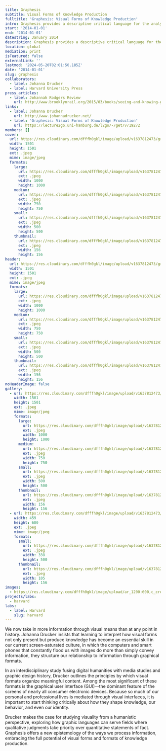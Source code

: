 ```yaml
---
title: Graphesis
subtitle: Visual Forms of Knowledge Production
fulltitle: 'Graphesis: Visual Forms of Knowledge Production'
intro: Graphesis provides a descriptive critical language for the analysis of graphical knowledge.
start: '2014-01-01'
end: '2014-01-01'
datestring: January 2014
description: Graphesis provides a descriptive critical language for the analysis of graphical knowledge.
location: global
mediation: print
isFeatured: false
externalLink: ''
lastmod: '2024-05-20T02:01:50.185Z'
date: '2014-01-01'
slug: graphesis
collaborators:
  - label: Johanna Drucker
  - label: Harvard University Press
press_articles:
  - label: Johannah Rodgers Review
    url: http://www.brooklynrail.org/2015/03/books/seeing-and-knowing-graphesis-visual-forms-of-knowledge-production
links:
  - label: Johanna Drucker
    url: http://www.johannadrucker.net/
  - label: 'Graphesis: Visual Forms of Knowledge Production'
    url: https://lecture2go.uni-hamburg.de/l2go/-/get/v/19272
members: []
cover:
  url: https://res.cloudinary.com/dfffh0gkl/image/upload/v1637812473/graphesis2_a0818fef2b.jpg
  width: 1501
  height: 1501
  ext: .jpeg
  mime: image/jpeg
  formats:
    large:
      url: https://res.cloudinary.com/dfffh0gkl/image/upload/v1637812474/large_graphesis2_a0818fef2b.jpg
      ext: .jpeg
      width: 1000
      height: 1000
    medium:
      url: https://res.cloudinary.com/dfffh0gkl/image/upload/v1637812474/medium_graphesis2_a0818fef2b.jpg
      ext: .jpeg
      width: 750
      height: 750
    small:
      url: https://res.cloudinary.com/dfffh0gkl/image/upload/v1637812475/small_graphesis2_a0818fef2b.jpg
      ext: .jpeg
      width: 500
      height: 500
    thumbnail:
      url: https://res.cloudinary.com/dfffh0gkl/image/upload/v1637812474/thumbnail_graphesis2_a0818fef2b.jpg
      ext: .jpeg
      width: 156
      height: 156
header:
  url: https://res.cloudinary.com/dfffh0gkl/image/upload/v1637812473/graphesis2_a0818fef2b.jpg
  width: 1501
  height: 1501
  ext: .jpeg
  mime: image/jpeg
  formats:
    large:
      url: https://res.cloudinary.com/dfffh0gkl/image/upload/v1637812474/large_graphesis2_a0818fef2b.jpg
      ext: .jpeg
      width: 1000
      height: 1000
    medium:
      url: https://res.cloudinary.com/dfffh0gkl/image/upload/v1637812474/medium_graphesis2_a0818fef2b.jpg
      ext: .jpeg
      width: 750
      height: 750
    small:
      url: https://res.cloudinary.com/dfffh0gkl/image/upload/v1637812475/small_graphesis2_a0818fef2b.jpg
      ext: .jpeg
      width: 500
      height: 500
    thumbnail:
      url: https://res.cloudinary.com/dfffh0gkl/image/upload/v1637812474/thumbnail_graphesis2_a0818fef2b.jpg
      ext: .jpeg
      width: 156
      height: 156
noHeaderImage: false
gallery:
  - url: https://res.cloudinary.com/dfffh0gkl/image/upload/v1637812473/graphesis2_a0818fef2b.jpg
    width: 1501
    height: 1501
    ext: .jpeg
    mime: image/jpeg
    formats:
      large:
        url: https://res.cloudinary.com/dfffh0gkl/image/upload/v1637812474/large_graphesis2_a0818fef2b.jpg
        ext: .jpeg
        width: 1000
        height: 1000
      medium:
        url: https://res.cloudinary.com/dfffh0gkl/image/upload/v1637812474/medium_graphesis2_a0818fef2b.jpg
        ext: .jpeg
        width: 750
        height: 750
      small:
        url: https://res.cloudinary.com/dfffh0gkl/image/upload/v1637812475/small_graphesis2_a0818fef2b.jpg
        ext: .jpeg
        width: 500
        height: 500
      thumbnail:
        url: https://res.cloudinary.com/dfffh0gkl/image/upload/v1637812474/thumbnail_graphesis2_a0818fef2b.jpg
        ext: .jpeg
        width: 156
        height: 156
  - url: https://res.cloudinary.com/dfffh0gkl/image/upload/v1637812473/graphesis1_d4c8c4e549.jpg
    width: 459
    height: 680
    ext: .jpeg
    mime: image/jpeg
    formats:
      small:
        url: https://res.cloudinary.com/dfffh0gkl/image/upload/v1637812474/small_graphesis1_d4c8c4e549.jpg
        ext: .jpeg
        width: 338
        height: 500
      thumbnail:
        url: https://res.cloudinary.com/dfffh0gkl/image/upload/v1637812474/thumbnail_graphesis1_d4c8c4e549.jpg
        ext: .jpeg
        width: 105
        height: 156
images:
  - https://res.cloudinary.com/dfffh0gkl/image/upload/ar_1200:600,c_crop/c_limit,h_1200,w_600/v1637812473/graphesis2_a0818fef2b.jpg
projects/labs:
  - harvard
labs:
  - label: Harvard
    slug: harvard
---
```

We now take in more information through visual means than at any point in history. Johanna Drucker insists that learning to interpret how visual forms not only present but produce knowledge has become an essential skill in our current screen-saturated culture, in which the computers and smart phones that constantly flood us with images do more than simply convey information, they structure our relationship to information through graphical formats. 

In an interdisciplinary study fusing digital humanities with media studies and graphic design history, Drucker outlines the principles by which visual formats organize meaningful content. Among the most significant of these formats is the graphical user interface (GUI)—the dominant feature of the screens of nearly all consumer electronic devices. Because so much of our personal and professional lives is mediated through visual interfaces, it is important to start thinking critically about how they shape knowledge, our behavior, and even our identity.

Drucker makes the case for studying visuality from a humanistic perspective, exploring how graphic languages can serve fields where qualitative judgments take priority over quantitative statements of fact. Graphesis offers a new epistemology of the ways we process information, embracing the full potential of visual forms and formats of knowledge production.